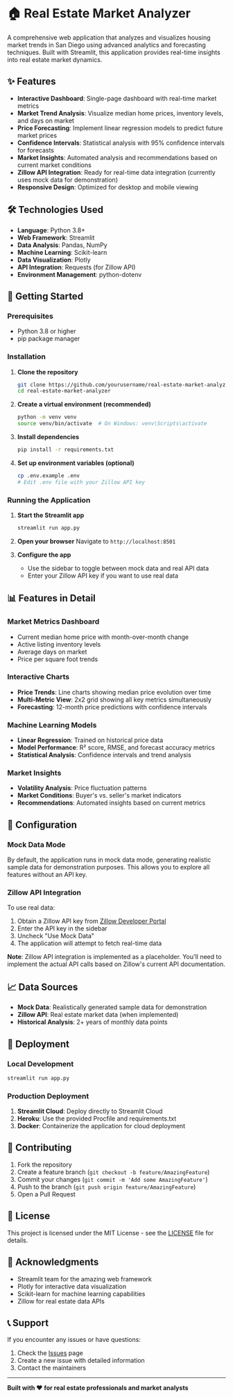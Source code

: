 # 🏠 Real Estate Market Analyzer

A comprehensive web application that analyzes and visualizes housing market trends in San Diego using advanced analytics and forecasting techniques. Built with Streamlit, this application provides real-time insights into real estate market dynamics.

## ✨ Features

- **Interactive Dashboard**: Single-page dashboard with real-time market metrics
- **Market Trend Analysis**: Visualize median home prices, inventory levels, and days on market
- **Price Forecasting**: Implement linear regression models to predict future market prices
- **Confidence Intervals**: Statistical analysis with 95% confidence intervals for forecasts
- **Market Insights**: Automated analysis and recommendations based on current market conditions
- **Zillow API Integration**: Ready for real-time data integration (currently uses mock data for demonstration)
- **Responsive Design**: Optimized for desktop and mobile viewing

## 🛠️ Technologies Used

- **Language**: Python 3.8+
- **Web Framework**: Streamlit
- **Data Analysis**: Pandas, NumPy
- **Machine Learning**: Scikit-learn
- **Data Visualization**: Plotly
- **API Integration**: Requests (for Zillow API)
- **Environment Management**: python-dotenv

## 🚀 Getting Started

### Prerequisites

- Python 3.8 or higher
- pip package manager

### Installation

1. **Clone the repository**
   ```bash
   git clone https://github.com/yourusername/real-estate-market-analyzer.git
   cd real-estate-market-analyzer
   ```

2. **Create a virtual environment (recommended)**
   ```bash
   python -m venv venv
   source venv/bin/activate  # On Windows: venv\Scripts\activate
   ```

3. **Install dependencies**
   ```bash
   pip install -r requirements.txt
   ```

4. **Set up environment variables (optional)**
   ```bash
   cp .env.example .env
   # Edit .env file with your Zillow API key
   ```

### Running the Application

1. **Start the Streamlit app**
   ```bash
   streamlit run app.py
   ```

2. **Open your browser**
   Navigate to `http://localhost:8501`

3. **Configure the app**
   - Use the sidebar to toggle between mock data and real API data
   - Enter your Zillow API key if you want to use real data

## 📊 Features in Detail

### Market Metrics Dashboard
- Current median home price with month-over-month change
- Active listing inventory levels
- Average days on market
- Price per square foot trends

### Interactive Charts
- **Price Trends**: Line charts showing median price evolution over time
- **Multi-Metric View**: 2x2 grid showing all key metrics simultaneously
- **Forecasting**: 12-month price predictions with confidence intervals

### Machine Learning Models
- **Linear Regression**: Trained on historical price data
- **Model Performance**: R² score, RMSE, and forecast accuracy metrics
- **Statistical Analysis**: Confidence intervals and trend analysis

### Market Insights
- **Volatility Analysis**: Price fluctuation patterns
- **Market Conditions**: Buyer's vs. seller's market indicators
- **Recommendations**: Automated insights based on current metrics

## 🔧 Configuration

### Mock Data Mode
By default, the application runs in mock data mode, generating realistic sample data for demonstration purposes. This allows you to explore all features without an API key.

### Zillow API Integration
To use real data:

1. Obtain a Zillow API key from [Zillow Developer Portal](https://developer.zillow.com/)
2. Enter the API key in the sidebar
3. Uncheck "Use Mock Data"
4. The application will attempt to fetch real-time data

**Note**: Zillow API integration is implemented as a placeholder. You'll need to implement the actual API calls based on Zillow's current API documentation.

## 📈 Data Sources

- **Mock Data**: Realistically generated sample data for demonstration
- **Zillow API**: Real estate market data (when implemented)
- **Historical Analysis**: 2+ years of monthly data points

## 🚀 Deployment

### Local Development
```bash
streamlit run app.py
```

### Production Deployment
1. **Streamlit Cloud**: Deploy directly to Streamlit Cloud
2. **Heroku**: Use the provided Procfile and requirements.txt
3. **Docker**: Containerize the application for cloud deployment

## 🤝 Contributing

1. Fork the repository
2. Create a feature branch (`git checkout -b feature/AmazingFeature`)
3. Commit your changes (`git commit -m 'Add some AmazingFeature'`)
4. Push to the branch (`git push origin feature/AmazingFeature`)
5. Open a Pull Request

## 📝 License

This project is licensed under the MIT License - see the [LICENSE](LICENSE) file for details.

## 🙏 Acknowledgments

- Streamlit team for the amazing web framework
- Plotly for interactive data visualization
- Scikit-learn for machine learning capabilities
- Zillow for real estate data APIs

## 📞 Support

If you encounter any issues or have questions:

1. Check the [Issues](https://github.com/yourusername/real-estate-market-analyzer/issues) page
2. Create a new issue with detailed information
3. Contact the maintainers

---

**Built with ❤️ for real estate professionals and market analysts**
